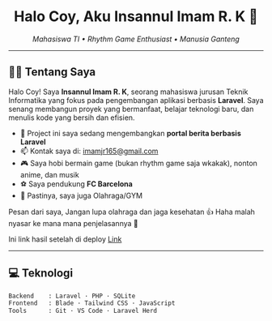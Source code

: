 <h1 align="center">Halo Coy, Aku Insannul Imam R. K 👋</h1>

<p align="center">
  <em>Mahasiswa TI • Rhythm Game Enthusiast • Manusia Ganteng </em>
</p>

---

## 🙋‍♂️ Tentang Saya

Halo Coy! Saya **Insannul Imam R. K**, seorang mahasiswa jurusan Teknik Informatika yang fokus pada pengembangan aplikasi berbasis **Laravel**. Saya senang membangun proyek yang bermanfaat, belajar teknologi baru, dan menulis kode yang bersih dan efisien.

- 🔭 Project ini saya sedang mengembangkan **portal berita berbasis Laravel**  
- 📫 Kontak saya di: [imamjr165@gmail.com](mailto:imamjr165@gmail.com)
- 🎮 Saya hobi bermain game (bukan rhythm game saja wkakak), nonton anime, dan musik
- ⚽ Saya pendukung **FC Barcelona**
- 💪 Pastinya, saya juga Olahraga/GYM

Pesan dari saya, Jangan lupa olahraga dan jaga kesehatan 👍
Haha malah nyasar ke mana mana penjelasannya 🤣

Ini link hasil setelah di deploy
[Link](https://projectportalberita-production.up.railway.app/)

---

## 💻 Teknologi

```bash
Backend    : Laravel · PHP · SQLite
Frontend   : Blade · Tailwind CSS · JavaScript
Tools      : Git · VS Code · Laravel Herd
